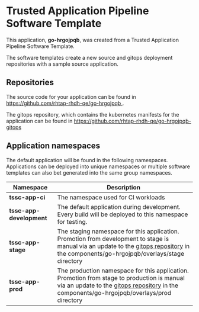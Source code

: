 # Trusted Application Pipeline Software Template

This application, **go-hrgojpqb**, was created from a Trusted Application Pipeline Software Template.

The software templates create a new source and gitops deployment repositories with a sample source application. 

## Repositories

The source code for your application can be found in [https://github.com/rhtap-rhdh-qe/go-hrgojpqb ](https://github.com/rhtap-rhdh-qe/go-hrgojpqb ).
 
The gitops repository, which contains the kubernetes manifests for the application can be found in 
[https://github.com/rhtap-rhdh-qe/go-hrgojpqb-gitops ](https://github.com/rhtap-rhdh-qe/go-hrgojpqb-gitops ) 

## Application namespaces 

The default application will be found in the following namespaces. Applications can be deployed into unique namespaces or multiple software templates can also bet generated into the same group namespaces.  

|  Namespace   |  Description   |  
| -------- | -------- |
| **tssc-app-ci** | The namespace used for CI workloads |
| **tssc-app-development** | The default application during development. Every build will be deployed to this namespace for testing. |
| **tssc-app-stage** | The staging namespace for this application. Promotion from development to stage is manual via an update to the [gitops repository](https://github.com/rhtap-rhdh-qe/go-hrgojpqb-gitops ) in the components/go-hrgojpqb/overlays/stage directory |
| **tssc-app-prod** | The production namespace for this application. Promotion from stage to production is manual via an update to the [gitops repository](https://github.com/rhtap-rhdh-qe/go-hrgojpqb-gitops ) in the components/go-hrgojpqb/overlays/prod directory |